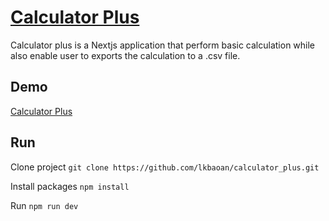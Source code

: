 # [Calculator Plus](https://calculator-plus1.vercel.app/)

Calculator plus is a Nextjs application that perform basic calculation while also enable user to exports the calculation to a .csv file.


## Demo 
[Calculator Plus](https://calculator-plus1.vercel.app/)

## Run 
Clone project `git clone https://github.com/lkbaoan/calculator_plus.git`

Install packages `npm install`

Run `npm run dev`
